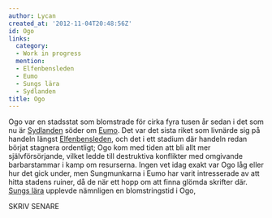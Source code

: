 ```yaml
---
author: Lycan
created_at: '2012-11-04T20:48:56Z'
id: Ogo
links:
  category:
  - Work in progress
  mention:
  - Elfenbensleden
  - Eumo
  - Sungs lära
  - Sydlanden
title: Ogo
---
```


Ogo var en stadsstat som blomstrade för cirka fyra tusen år sedan i det som nu är [Sydlanden] söder
om [Eumo]. Det var det sista riket som livnärde sig på handeln längst [Elfenbensleden], och det i
ett stadium där handeln redan börjat stagnera ordentligt; Ogo kom med tiden att bli allt mer
självförsörjande, vilket ledde till destruktiva konflikter med omgivande barbarstammar i kamp om
resurserna. Ingen vet idag exakt var Ogo låg eller hur det gick under, men Sungmunkarna i Eumo har
varit intresserade av att hitta stadens ruiner, då de när ett hopp om att finna glömda skrifter där.
[Sungs lära] upplevde nämnligen en blomstringstid i Ogo,

SKRIV SENARE

  [Sydlanden]: Sydlanden
  [Eumo]: Eumo
  [Elfenbensleden]: Elfenbensleden
  [Sungs lära]: Sungs_lära